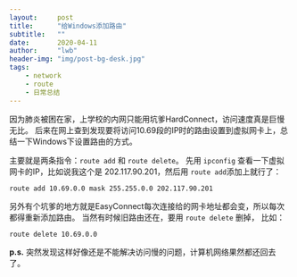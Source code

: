```yaml
---
layout:     post
title:      "给Windows添加路由"
subtitle:   ""
date:       2020-04-11
author:     "lwb"
header-img: "img/post-bg-desk.jpg"
tags:
    - network
    - route
    - 日常总结
---
```


因为肺炎被困在家，上学校的内网只能用坑爹HardConnect，访问速度真是巨慢无比。
后来在网上查到发现要将访问10.69段的IP时的路由设置到虚拟网卡上，总结一下Windows下设置路由的方式。

主要就是两条指令：`route add` 和 `route delete`。
先用 `ipconfig` 查看一下虚拟网卡的IP，比如说我这个是 202.117.90.201，然后用 `route add`添加上就行了：

`route add 10.69.0.0 mask 255.255.0.0 202.117.90.201`

另外有个坑爹的地方就是EasyConnect每次连接给的网卡地址都会变，所以每次都得重新添加路由。
当然有时候旧路由还在，要用 `route delete` 删掉， 比如：

`route delete 10.69.0.0`

**p.s.** 突然发现这样好像还是不能解决访问慢的问题，计算机网络果然都还回去了。 